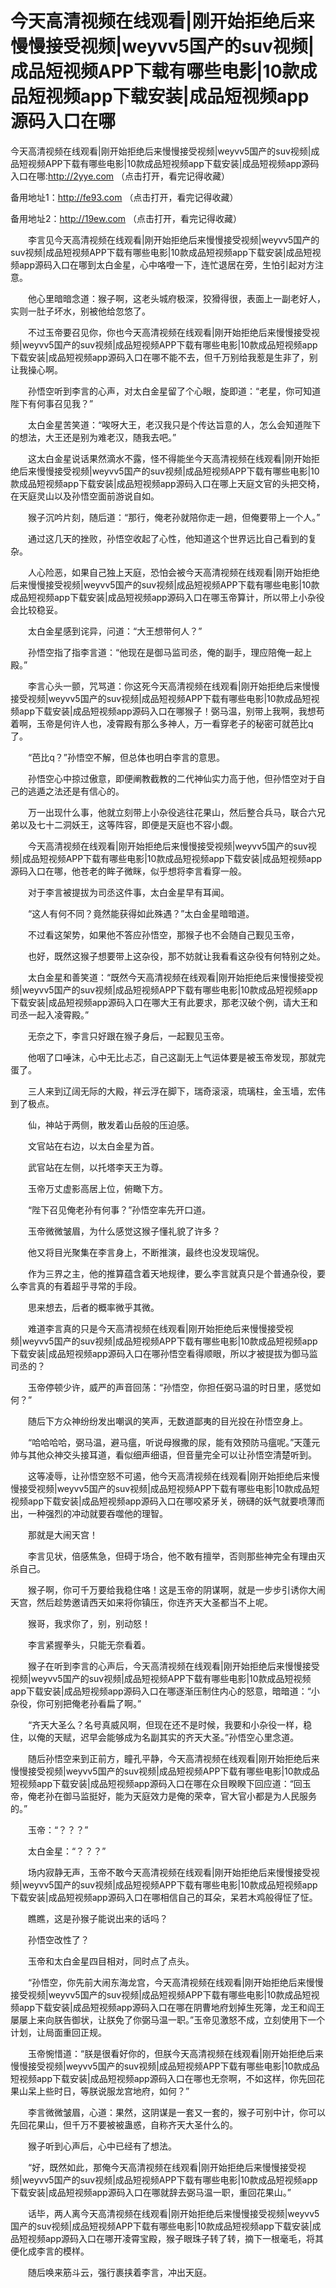 # 今天高清视频在线观看|刚开始拒绝后来慢慢接受视频|weyvv5国产的suv视频|成品短视频APP下载有哪些电影|10款成品短视频app下载安装|成品短视频app源码入口在哪




今天高清视频在线观看|刚开始拒绝后来慢慢接受视频|weyvv5国产的suv视频|成品短视频APP下载有哪些电影|10款成品短视频app下载安装|成品短视频app源码入口在哪:http://2yye.com （点击打开，看完记得收藏）

备用地址1：http://fe93.com  （点击打开，看完记得收藏）

备用地址2：http://19ew.com  （点击打开，看完记得收藏）







　　李言见今天高清视频在线观看|刚开始拒绝后来慢慢接受视频|weyvv5国产的suv视频|成品短视频APP下载有哪些电影|10款成品短视频app下载安装|成品短视频app源码入口在哪到太白金星，心中咯噔一下，连忙退居在旁，生怕引起对方注意。

　　他心里暗暗念道：猴子啊，这老头城府极深，狡猾得很，表面上一副老好人，实则一肚子坏水，别被他给忽悠了。

　　不过玉帝要召见你，你也今天高清视频在线观看|刚开始拒绝后来慢慢接受视频|weyvv5国产的suv视频|成品短视频APP下载有哪些电影|10款成品短视频app下载安装|成品短视频app源码入口在哪不能不去，但千万别给我惹是生非了，别让我操心啊。

　　孙悟空听到李言的心声，对太白金星留了个心眼，旋即道：“老星，你可知道陛下有何事召见我？”

　　太白金星苦笑道：“唉呀大王，老汉我只是个传达旨意的人，怎么会知道陛下的想法，大王还是别为难老汉，随我去吧。”

　　这太白金星说话果然滴水不露，怪不得能坐今天高清视频在线观看|刚开始拒绝后来慢慢接受视频|weyvv5国产的suv视频|成品短视频APP下载有哪些电影|10款成品短视频app下载安装|成品短视频app源码入口在哪上天庭文官的头把交椅，在天庭灵山以及孙悟空面前游说自如。

　　猴子沉吟片刻，随后道：“那行，俺老孙就陪你走一趟，但俺要带上一个人。”

　　通过这几天的挫败，孙悟空收起了心性，他知道这个世界远比自己看到的复杂。

　　人心险恶，如果自己独上天庭，恐怕会被今天高清视频在线观看|刚开始拒绝后来慢慢接受视频|weyvv5国产的suv视频|成品短视频APP下载有哪些电影|10款成品短视频app下载安装|成品短视频app源码入口在哪玉帝算计，所以带上小杂役会比较稳妥。

　　太白金星感到诧异，问道：“大王想带何人？”

　　孙悟空指了指李言道：“他现在是御马监司丞，俺的副手，理应陪俺一起上殿。”

　　李言心头一颤，咒骂道：你这死今天高清视频在线观看|刚开始拒绝后来慢慢接受视频|weyvv5国产的suv视频|成品短视频APP下载有哪些电影|10款成品短视频app下载安装|成品短视频app源码入口在哪猴子！弼马温，别带上我啊，我想苟着啊，玉帝是何许人也，凌霄殿有那么多神人，万一看穿老子的秘密可就芭比q了。

　　“芭比q？”孙悟空不解，但总体也明白李言的意思。

　　孙悟空心中掠过傲意，即便阐教截教的二代神仙实力高于他，但孙悟空对于自己的逃遁之法还是有信心的。

　　万一出现什么事，他就立刻带上小杂役逃往花果山，然后整合兵马，联合六兄弟以及七十二洞妖王，这等阵容，即便是天庭也不容小觑。

　　今天高清视频在线观看|刚开始拒绝后来慢慢接受视频|weyvv5国产的suv视频|成品短视频APP下载有哪些电影|10款成品短视频app下载安装|成品短视频app源码入口在哪，他苍老的眸子微眯，似乎想将李言看穿一般。

　　对于李言被提拔为司丞这件事，太白金星早有耳闻。

　　“这人有何不同？竟然能获得如此殊遇？”太白金星暗暗道。

　　不过看这架势，如果他不答应孙悟空，那猴子也不会随自己觐见玉帝，

　　也好，既然这猴子想要带上这杂役，那不妨就让我看看这杂役有何特别之处。

　　太白金星和善笑道：“既然今天高清视频在线观看|刚开始拒绝后来慢慢接受视频|weyvv5国产的suv视频|成品短视频APP下载有哪些电影|10款成品短视频app下载安装|成品短视频app源码入口在哪大王有此要求，那老汉破个例，请大王和司丞一起入凌霄殿。”

　　无奈之下，李言只好跟在猴子身后，一起觐见玉帝。

　　他咽了口唾沫，心中无比忐忑，自己这副无上气运体要是被玉帝发现，那就完蛋了。

　　三人来到辽阔无际的大殿，祥云浮在脚下，瑞奇滚滚，琉璃柱，金玉墙，宏伟到了极点。

　　仙，神站于两侧，散发着山岳般的压迫感。

　　文官站在右边，以太白金星为首。

　　武官站在左侧，以托塔李天王为尊。

　　玉帝万丈虚影高居上位，俯瞰下方。

　　“陛下召见俺老孙有何事？”孙悟空率先开口道。

　　玉帝微微皱眉，为什么感觉这猴子懂礼貌了许多？

　　他又将目光聚集在李言身上，不断推演，最终也没发现端倪。

　　作为三界之主，他的推算蕴含着天地规律，要么李言就真只是个普通杂役，要么李言真的有着超乎寻常的手段。

　　思来想去，后者的概率微乎其微。

　　难道李言真的只是今天高清视频在线观看|刚开始拒绝后来慢慢接受视频|weyvv5国产的suv视频|成品短视频APP下载有哪些电影|10款成品短视频app下载安装|成品短视频app源码入口在哪孙悟空看得顺眼，所以才被提拔为御马监司丞的？

　　玉帝停顿少许，威严的声音回荡：“孙悟空，你担任弼马温的时日里，感觉如何？”

　　随后下方众神纷纷发出嘲讽的笑声，无数道鄙夷的目光投在孙悟空身上。

　　“哈哈哈哈，弼马温，避马瘟，听说母猴撒的尿，能有效预防马瘟呢。”天蓬元帅与其他众神交头接耳道，看似细声细语，但音量完全可以让孙悟空清楚听到。

　　这等凌辱，让孙悟空怒不可遏，他今天高清视频在线观看|刚开始拒绝后来慢慢接受视频|weyvv5国产的suv视频|成品短视频APP下载有哪些电影|10款成品短视频app下载安装|成品短视频app源码入口在哪咬紧牙关，磅礴的妖气就要喷薄而出，一种强烈的冲动就要吞噬他的理智。

　　那就是大闹天宫！

　　李言见状，倍感焦急，但碍于场合，他不敢有擅举，否则那些神完全有理由灭杀自己。

　　猴子啊，你可千万要给我稳住咯！这是玉帝的阴谋啊，就是一步步引诱你大闹天宫，然后趁势邀请西天如来将你镇压，你连齐天大圣都当不上呢。

　　猴哥，我求你了，别，别动怒！

　　李言紧握拳头，只能无奈看着。

　　猴子在听到李言的心声后，今天高清视频在线观看|刚开始拒绝后来慢慢接受视频|weyvv5国产的suv视频|成品短视频APP下载有哪些电影|10款成品短视频app下载安装|成品短视频app源码入口在哪逐渐压制住内心的怒意，暗暗道：“小杂役，你可别把俺老孙看扁了啊。”

　　“齐天大圣么？名号真威风啊，但现在还不是时候，我要和小杂役一样，稳住，以俺的天赋，迟早会能够成为名副其实的齐天大圣。”孙悟空心里念道。

　　随后孙悟空来到正前方，瞳孔平静，今天高清视频在线观看|刚开始拒绝后来慢慢接受视频|weyvv5国产的suv视频|成品短视频APP下载有哪些电影|10款成品短视频app下载安装|成品短视频app源码入口在哪在众目睽睽下回应道：“回玉帝，俺老孙在御马监挺好，能为天庭效力是俺的荣幸，官大官小都是为人民服务的。”

　　玉帝：“？？？”

　　太白金星：“？？？”

　　场内寂静无声，玉帝不敢今天高清视频在线观看|刚开始拒绝后来慢慢接受视频|weyvv5国产的suv视频|成品短视频APP下载有哪些电影|10款成品短视频app下载安装|成品短视频app源码入口在哪相信自己的耳朵，呆若木鸡般得怔了怔。

　　瞧瞧，这是孙猴子能说出来的话吗？

　　孙悟空改性了？

　　玉帝和太白金星四目相对，同时点了点头。

　　“孙悟空，你先前大闹东海龙宫，今天高清视频在线观看|刚开始拒绝后来慢慢接受视频|weyvv5国产的suv视频|成品短视频APP下载有哪些电影|10款成品短视频app下载安装|成品短视频app源码入口在哪在阴曹地府划掉生死簿，龙王和阎王屡屡上来向朕告御状，让朕免了你弼马温一职。”玉帝见激怒不成，立刻使用下一个计划，让局面重回正规。

　　玉帝惋惜道：“朕是很看好你的，但朕今天高清视频在线观看|刚开始拒绝后来慢慢接受视频|weyvv5国产的suv视频|成品短视频APP下载有哪些电影|10款成品短视频app下载安装|成品短视频app源码入口在哪也无奈啊，不如这样，你先回花果山呆上些时日，等朕说服龙宫地府，如何？”

　　李言微微皱眉，心道：果然，这阴谋是一套又一套的，猴子可别中计，你可以先回花果山，但千万不要被被蛊惑，自称齐天大圣什么的。

　　猴子听到心声后，心中已经有了想法。

　　“好，既然如此，那俺今天高清视频在线观看|刚开始拒绝后来慢慢接受视频|weyvv5国产的suv视频|成品短视频APP下载有哪些电影|10款成品短视频app下载安装|成品短视频app源码入口在哪就辞去弼马温一职，重回花果山。”

　　话毕，两人离今天高清视频在线观看|刚开始拒绝后来慢慢接受视频|weyvv5国产的suv视频|成品短视频APP下载有哪些电影|10款成品短视频app下载安装|成品短视频app源码入口在哪开凌霄宝殿，猴子眼珠子转了转，摘下一根毫毛，将其便化成李言的模样。

　　随后唤来筋斗云，强行裹挟着李言，冲出天庭。
